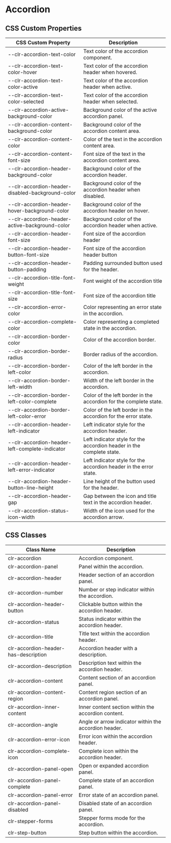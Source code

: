 # Accordion

## CSS Custom Properties

| CSS Custom Property                              | Description                                                          |
| ------------------------------------------------ | -------------------------------------------------------------------- |
| --clr-accordion-text-color                       | Text color of the accordion component.                               |
| --clr-accordion-text-color-hover                 | Text color of the accordion header when hovered.                     |
| --clr-accordion-text-color-active                | Text color of the accordion header when active.                      |
| --clr-accordion-text-color-selected              | Text color of the accordion header when selected.                    |
| --clr-accordion-active-background-color          | Background color of the active accordion panel.                      |
| --clr-accordion-content-background-color         | Background color of the accordion content area.                      |
| --clr-accordion-content-color                    | Color of the text in the accordion content area.                     |
| --clr-accordion-content-font-size                | Font size of the text in the accordion content area.                 |
| --clr-accordion-header-background-color          | Background color of the accordion header.                            |
| --clr-accordion-header-disabled-background-color | Background color of the accordion header when disabled.              |
| --clr-accordion-header-hover-background-color    | Background color of the accordion header on hover.                   |
| --clr-accordion-header-active-background-color   | Background color of the accordion header when active.                |
| --clr-accordion-header-font-size                 | Font size of the accordion header                                    |
| --clr-accordion-header-button-font-size          | Font size of the accordion header button                             |
| --clr-accordion-header-button-padding            | Padding surrounded button used for the header.                       |
| --clr-accordion-title-font-weight                | Font weight of the accordion title                                   |
| --clr-accordion-title-font-size                  | Font size of the accordion title                                     |
| --clr-accordion-error-color                      | Color representing an error state in the accordion.                  |
| --clr-accordion-complete-color                   | Color representing a completed state in the accordion.               |
| --clr-accordion-border-color                     | Color of the accordion border.                                       |
| --clr-accordion-border-radius                    | Border radius of the accordion.                                      |
| --clr-accordion-border-left-color                | Color of the left border in the accordion.                           |
| --clr-accordion-border-left-width                | Width of the left border in the accordion.                           |
| --clr-accordion-border-left-color-complete       | Color of the left border in the accordion for the complete state.    |
| --clr-accordion-border-left-color-error          | Color of the left border in the accordion for the error state.       |
| --clr-accordion-header-left-indicator            | Left indicator style for the accordion header.                       |
| --clr-accordion-header-left-complete-indicator   | Left indicator style for the accordion header in the complete state. |
| --clr-accordion-header-left-error-indicator      | Left indicator style for the accordion header in the error state.    |
| --clr-accordion-header-button-line-height        | Line height of the button used for the header.                       |
| --clr-accordion-header-gap                       | Gap between the icon and title text in the accordion header.         |
| --clr-accordion-status-icon-width                | Width of the icon used for the accordion arrow.                      |

## CSS Classes

| Class Name                           | Description                                           |
| ------------------------------------ | ----------------------------------------------------- |
| clr-accordion                        | Accordion component.                                  |
| clr-accordion-panel                  | Panel within the accordion.                           |
| clr-accordion-header                 | Header section of an accordion panel.                 |
| clr-accordion-number                 | Number or step indicator within the accordion.        |
| clr-accordion-header-button          | Clickable button within the accordion header.         |
| clr-accordion-status                 | Status indicator within the accordion header.         |
| clr-accordion-title                  | Title text within the accordion header.               |
| clr-accordion-header-has-description | Accordion header with a description.                  |
| clr-accordion-description            | Description text within the accordion header.         |
| clr-accordion-content                | Content section of an accordion panel.                |
| clr-accordion-content-region         | Content region section of an accordion panel.         |
| clr-accordion-inner-content          | Inner content section within the accordion content.   |
| clr-accordion-angle                  | Angle or arrow indicator within the accordion header. |
| clr-accordion-error-icon             | Error icon within the accordion header.               |
| clr-accordion-complete-icon          | Complete icon within the accordion header.            |
| clr-accordion-panel-open             | Open or expanded accordion panel.                     |
| clr-accordion-panel-complete         | Complete state of an accordion panel.                 |
| clr-accordion-panel-error            | Error state of an accordion panel.                    |
| clr-accordion-panel-disabled         | Disabled state of an accordion panel.                 |
| clr-stepper-forms                    | Stepper forms mode for the accordion.                 |
| clr-step-button                      | Step button within the accordion.                     |
